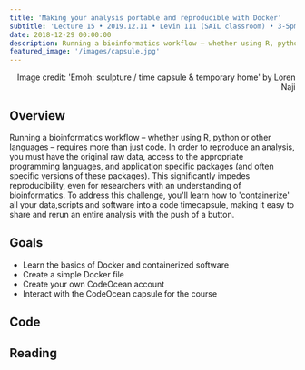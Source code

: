 ```yaml
---
title: 'Making your analysis portable and reproducible with Docker'
subtitle: 'Lecture 15 • 2019.12.11 • Levin 111 (SAIL classroom) • 3-5pm'
date: 2018-12-29 00:00:00
description: Running a bioinformatics workflow – whether using R, python or other languages – requires more than just code.  In order to reproduce an analysis, you must have the original raw data, access to the appropriate programming languages, and application specific packages (and often specific versions of these packages).  This significantly impedes reproducibility, even for researchers with an understanding of bioinformatics.  To address this challenge, you'll learn how to 'containerize' all your data,scripts and software into a code timecapsule, making it easy to share and rerun an entire analysis with the push of a button. 
featured_image: '/images/capsule.jpg'
---
```


<div style="text-align: right"> Image credit: 'Emoh: sculpture / time capsule & temporary home' by Loren Naji </div>

## Overview

Running a bioinformatics workflow – whether using R, python or other languages – requires more than just code.  In order to reproduce an analysis, you must have the original raw data, access to the appropriate programming languages, and application specific packages (and often specific versions of these packages).  This significantly impedes reproducibility, even for researchers with an understanding of bioinformatics.  To address this challenge, you'll learn how to 'containerize' all your data,scripts and software into a code timecapsule, making it easy to share and rerun an entire analysis with the push of a button. 

## Goals

* Learn the basics of Docker and containerized software
* Create a simple Docker file
* Create your own CodeOcean account
* Interact with the CodeOcean capsule for the course

## Code

## Reading



